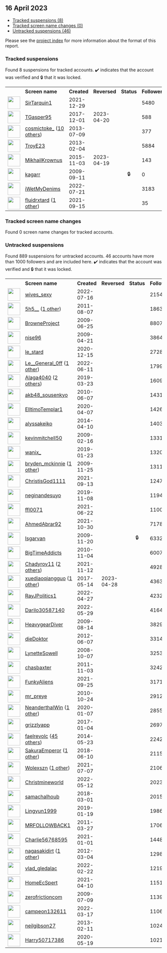 ## 16 April 2023

* [Tracked suspensions (8)](#tracked-suspensions)
* [Tracked screen name changes (0)](#tracked-screen-name-changes)
* [Untracked suspensions (46)](#untracked-suspensions)

Please see the [project index](https://github.com/travisbrown/twitter-watch) for more information about the format of this report.

### Tracked suspensions

Found 8 suspensions for tracked accounts.
  ✔️ indicates that the account was verified and 🔒 that it was locked.

<table>
    <tr>
        <th></th>
        <th align="left">Screen name</th>
        <th align="left">Created</th>
        <th align="left">Reversed</th>
        <th align="left">Status</th>
        <th align="left">Followers</th>
        <th align="left">Ranking</th></tr>
    </tr>
        <tr>
            <td><a href="https://twitter.com/intent/user?user_id=1476311869266800643">
                <img src="https://pbs.twimg.com/profile_images/1595879010256539649/KYJBTnLm_normal.jpg" width="40px" height="40px" align="center"/></a>
            </td>
            <td>
                <a href="https://twitter.com/SirTarquin1">SirTarquin1</a></td>
            <td>2021-12-29</td>
            <td></td>
            <td align="center"></td>
            <td>5480</td>
            <td>1183</td>
        </tr>
        <tr>
            <td><a href="https://twitter.com/intent/user?user_id=936687173100810245">
                <img src="https://pbs.twimg.com/profile_images/1165808998089744385/ItlOs1QN_normal.jpg" width="40px" height="40px" align="center"/></a>
            </td>
            <td>
                <a href="https://twitter.com/TGasper95">TGasper95</a></td>
            <td>2017-12-01</td>
            <td>2023-04-20</td>
            <td align="center"></td>
            <td>588</td>
            <td>18940</td>
        </tr>
        <tr>
            <td><a href="https://twitter.com/intent/user?user_id=1579217568">
                <img src="https://pbs.twimg.com/profile_images/1593806204840468482/-ExdIMvo_normal.jpg" width="40px" height="40px" align="center"/></a>
            </td>
            <td>
                <a href="https://twitter.com/cosmictoke_">cosmictoke_</a>&nbsp;(<a href="https://api.memory.lol/v1/tw/id/1579217568">10 others</a>)&nbsp;</td>
            <td>2013-07-09</td>
            <td></td>
            <td align="center"></td>
            <td>377</td>
            <td>20098</td>
        </tr>
        <tr>
            <td><a href="https://twitter.com/intent/user?user_id=1146937195">
                <img src="https://pbs.twimg.com/profile_images/1481330368254984192/Io_tQsDw_normal.jpg" width="40px" height="40px" align="center"/></a>
            </td>
            <td>
                <a href="https://twitter.com/TroyE23">TroyE23</a></td>
            <td>2013-02-04</td>
            <td></td>
            <td align="center"></td>
            <td>5884</td>
            <td>35787</td>
        </tr>
        <tr>
            <td><a href="https://twitter.com/intent/user?user_id=4109426293">
                <img src="https://pbs.twimg.com/profile_images/923694561473445889/8Z30Akx1_normal.jpg" width="40px" height="40px" align="center"/></a>
            </td>
            <td>
                <a href="https://twitter.com/MikhailKrownus">MikhailKrownus</a></td>
            <td>2015-11-03</td>
            <td>2023-04-19</td>
            <td align="center"></td>
            <td>143</td>
            <td>45425</td>
        </tr>
        <tr>
            <td><a href="https://twitter.com/intent/user?user_id=73298285">
                <img src="https://abs.twimg.com/sticky/default_profile_images/default_profile_normal.png" width="40px" height="40px" align="center"/></a>
            </td>
            <td>
                <a href="https://twitter.com/kagarr">kagarr</a></td>
            <td>2009-09-11</td>
            <td></td>
            <td align="center">🔒</td>
            <td>0</td>
            <td>66539</td>
        </tr>
        <tr>
            <td><a href="https://twitter.com/intent/user?user_id=1550119371380445185">
                <img src="https://pbs.twimg.com/profile_images/1550192406208778241/AIvrPmqx_normal.jpg" width="40px" height="40px" align="center"/></a>
            </td>
            <td>
                <a href="https://twitter.com/iWetMyDenims">iWetMyDenims</a></td>
            <td>2022-07-21</td>
            <td></td>
            <td align="center"></td>
            <td>3183</td>
            <td>74580</td>
        </tr>
        <tr>
            <td><a href="https://twitter.com/intent/user?user_id=1438151070765756424">
                <img src="https://pbs.twimg.com/profile_images/1516732312888688646/xtubmdsh_normal.jpg" width="40px" height="40px" align="center"/></a>
            </td>
            <td>
                <a href="https://twitter.com/fluidrxtard">fluidrxtard</a>&nbsp;(<a href="https://api.memory.lol/v1/tw/id/1438151070765756424">1 other</a>)&nbsp;</td>
            <td>2021-09-15</td>
            <td></td>
            <td align="center"></td>
            <td>35</td>
            <td>91120</td>
        </tr></table>

### Tracked screen name changes

Found 0 screen name changes for tracked accounts.

### Untracked suspensions

Found 889 suspensions for untracked accounts.
46 accounts have more than 1000 followers and are included here.
  ✔️ indicates that the account was verified and 🔒 that it was locked.

<table>
    <tr>
        <th></th>
        <th align="left">Screen name</th>
        <th align="left">Created</th>
        <th align="left">Reversed</th>
        <th align="left">Status</th>
        <th align="left">Followers</th>
    </tr>
        <tr>
            <td><a href="https://twitter.com/intent/user?user_id=1548342383640657920">
                <img src="https://pbs.twimg.com/profile_images/1548342712767692801/OROdtKAe_normal.jpg" width="40px" height="40px" align="center"/></a>
            </td>
            <td>
                <a href="https://twitter.com/wives_sexy">wives_sexy</a></td>
            <td>2022-07-16</td>
            <td></td>
            <td align="center"></td>
            <td>215489</td>
        </tr>
        <tr>
            <td><a href="https://twitter.com/intent/user?user_id=350015214">
                <img src="https://pbs.twimg.com/profile_images/1416148494419599360/5aMwwnyw_normal.png" width="40px" height="40px" align="center"/></a>
            </td>
            <td>
                <a href="https://twitter.com/5h5__">5h5__</a>&nbsp;(<a href="https://api.memory.lol/v1/tw/id/350015214">1 other</a>)&nbsp;</td>
            <td>2011-08-07</td>
            <td></td>
            <td align="center"></td>
            <td>186376</td>
        </tr>
        <tr>
            <td><a href="https://twitter.com/intent/user?user_id=50763889">
                <img src="https://pbs.twimg.com/profile_images/1441103045631246341/K9XhE4YR_normal.jpg" width="40px" height="40px" align="center"/></a>
            </td>
            <td>
                <a href="https://twitter.com/BrowneProject">BrowneProject</a></td>
            <td>2009-06-25</td>
            <td></td>
            <td align="center"></td>
            <td>88070</td>
        </tr>
        <tr>
            <td><a href="https://twitter.com/intent/user?user_id=34087728">
                <img src="https://pbs.twimg.com/profile_images/1571673359267794944/7z3EWgh5_normal.png" width="40px" height="40px" align="center"/></a>
            </td>
            <td>
                <a href="https://twitter.com/nise96">nise96</a></td>
            <td>2009-04-21</td>
            <td></td>
            <td align="center"></td>
            <td>38640</td>
        </tr>
        <tr>
            <td><a href="https://twitter.com/intent/user?user_id=1338870871725752320">
                <img src="https://abs.twimg.com/sticky/default_profile_images/default_profile_normal.png" width="40px" height="40px" align="center"/></a>
            </td>
            <td>
                <a href="https://twitter.com/le_stard">le_stard</a></td>
            <td>2020-12-15</td>
            <td></td>
            <td align="center"></td>
            <td>27280</td>
        </tr>
        <tr>
            <td><a href="https://twitter.com/intent/user?user_id=1535724725145583619">
                <img src="https://pbs.twimg.com/profile_images/1562491373546258432/tOL9a4_W_normal.jpg" width="40px" height="40px" align="center"/></a>
            </td>
            <td>
                <a href="https://twitter.com/Le__General_0ff">Le__General_0ff</a>&nbsp;(<a href="https://api.memory.lol/v1/tw/id/1535724725145583619">1 other</a>)&nbsp;</td>
            <td>2022-06-11</td>
            <td></td>
            <td align="center"></td>
            <td>17997</td>
        </tr>
        <tr>
            <td><a href="https://twitter.com/intent/user?user_id=1109393348601790464">
                <img src="https://pbs.twimg.com/profile_images/1536756971071733767/BsSBUr1P_normal.jpg" width="40px" height="40px" align="center"/></a>
            </td>
            <td>
                <a href="https://twitter.com/Alaga4040">Alaga4040</a>&nbsp;(<a href="https://api.memory.lol/v1/tw/id/1109393348601790464">2 others</a>)&nbsp;</td>
            <td>2019-03-23</td>
            <td></td>
            <td align="center"></td>
            <td>16096</td>
        </tr>
        <tr>
            <td><a href="https://twitter.com/intent/user?user_id=152999988">
                <img src="https://pbs.twimg.com/profile_images/567389743520817152/-MQtWYbE_normal.jpeg" width="40px" height="40px" align="center"/></a>
            </td>
            <td>
                <a href="https://twitter.com/akb48_sousenkyo">akb48_sousenkyo</a></td>
            <td>2010-06-07</td>
            <td></td>
            <td align="center"></td>
            <td>14317</td>
        </tr>
        <tr>
            <td><a href="https://twitter.com/intent/user?user_id=1247557742438514690">
                <img src="https://pbs.twimg.com/profile_images/1465348485809590278/VOlFliDA_normal.jpg" width="40px" height="40px" align="center"/></a>
            </td>
            <td>
                <a href="https://twitter.com/ElltimoTemplar1">ElltimoTemplar1</a></td>
            <td>2020-04-07</td>
            <td></td>
            <td align="center"></td>
            <td>14266</td>
        </tr>
        <tr>
            <td><a href="https://twitter.com/intent/user?user_id=2437472689">
                <img src="https://pbs.twimg.com/profile_images/1576279866793775104/I_VC2qyR_normal.jpg" width="40px" height="40px" align="center"/></a>
            </td>
            <td>
                <a href="https://twitter.com/alyssakeiko">alyssakeiko</a></td>
            <td>2014-04-10</td>
            <td></td>
            <td align="center"></td>
            <td>14036</td>
        </tr>
        <tr>
            <td><a href="https://twitter.com/intent/user?user_id=20990974">
                <img src="https://pbs.twimg.com/profile_images/1314525712/img123_normal.jpg" width="40px" height="40px" align="center"/></a>
            </td>
            <td>
                <a href="https://twitter.com/kevinmitchell50">kevinmitchell50</a></td>
            <td>2009-02-16</td>
            <td></td>
            <td align="center"></td>
            <td>13313</td>
        </tr>
        <tr>
            <td><a href="https://twitter.com/intent/user?user_id=1087936265901826050">
                <img src="https://pbs.twimg.com/profile_images/1587127031493709824/S5wJknY6_normal.jpg" width="40px" height="40px" align="center"/></a>
            </td>
            <td>
                <a href="https://twitter.com/wanix_">wanix_</a></td>
            <td>2019-01-23</td>
            <td></td>
            <td align="center"></td>
            <td>13202</td>
        </tr>
        <tr>
            <td><a href="https://twitter.com/intent/user?user_id=92497298">
                <img src="https://pbs.twimg.com/profile_images/825796419235770370/AqRGArQt_normal.jpg" width="40px" height="40px" align="center"/></a>
            </td>
            <td>
                <a href="https://twitter.com/bryden_mckinnie">bryden_mckinnie</a>&nbsp;(<a href="https://api.memory.lol/v1/tw/id/92497298">1 other</a>)&nbsp;</td>
            <td>2009-11-25</td>
            <td></td>
            <td align="center"></td>
            <td>13113</td>
        </tr>
        <tr>
            <td><a href="https://twitter.com/intent/user?user_id=1437548647076433922">
                <img src="https://pbs.twimg.com/profile_images/1437554610093187079/Xy54V3Fn_normal.jpg" width="40px" height="40px" align="center"/></a>
            </td>
            <td>
                <a href="https://twitter.com/ChristisGod1111">ChristisGod1111</a></td>
            <td>2021-09-13</td>
            <td></td>
            <td align="center"></td>
            <td>12472</td>
        </tr>
        <tr>
            <td><a href="https://twitter.com/intent/user?user_id=1192731362203033601">
                <img src="https://pbs.twimg.com/profile_images/1597352417045061632/PUx-NTBC_normal.jpg" width="40px" height="40px" align="center"/></a>
            </td>
            <td>
                <a href="https://twitter.com/neginandesuyo">neginandesuyo</a></td>
            <td>2019-11-08</td>
            <td></td>
            <td align="center"></td>
            <td>11941</td>
        </tr>
        <tr>
            <td><a href="https://twitter.com/intent/user?user_id=1407209161440464899">
                <img src="https://pbs.twimg.com/profile_images/1407209360971812864/dN-LPSUz_normal.jpg" width="40px" height="40px" align="center"/></a>
            </td>
            <td>
                <a href="https://twitter.com/ffl0071">ffl0071</a></td>
            <td>2021-06-22</td>
            <td></td>
            <td align="center"></td>
            <td>11006</td>
        </tr>
        <tr>
            <td><a href="https://twitter.com/intent/user?user_id=1454243190450630657">
                <img src="https://pbs.twimg.com/profile_images/1593429639539687424/KY3icera_normal.jpg" width="40px" height="40px" align="center"/></a>
            </td>
            <td>
                <a href="https://twitter.com/AhmedAbrar92">AhmedAbrar92</a></td>
            <td>2021-10-30</td>
            <td></td>
            <td align="center"></td>
            <td>7178</td>
        </tr>
        <tr>
            <td><a href="https://twitter.com/intent/user?user_id=91371148">
                <img src="https://pbs.twimg.com/profile_images/1594322960214622211/DmNknb-__normal.jpg" width="40px" height="40px" align="center"/></a>
            </td>
            <td>
                <a href="https://twitter.com/Isgarvan">Isgarvan</a></td>
            <td>2009-11-20</td>
            <td></td>
            <td align="center">🔒</td>
            <td>6332</td>
        </tr>
        <tr>
            <td><a href="https://twitter.com/intent/user?user_id=212035820">
                <img src="https://pbs.twimg.com/profile_images/2846885410/b0152ad7f76826e16562f0c15a4e59ef_normal.jpeg" width="40px" height="40px" align="center"/></a>
            </td>
            <td>
                <a href="https://twitter.com/BigTimeAddicts">BigTimeAddicts</a></td>
            <td>2010-11-04</td>
            <td></td>
            <td align="center"></td>
            <td>6007</td>
        </tr>
        <tr>
            <td><a href="https://twitter.com/intent/user?user_id=1459205741907165191">
                <img src="https://pbs.twimg.com/profile_images/1598682802328928256/isekNAZo_normal.jpg" width="40px" height="40px" align="center"/></a>
            </td>
            <td>
                <a href="https://twitter.com/Chadyrov11">Chadyrov11</a>&nbsp;(<a href="https://api.memory.lol/v1/tw/id/1459205741907165191">2 others</a>)&nbsp;</td>
            <td>2021-11-12</td>
            <td></td>
            <td align="center"></td>
            <td>4928</td>
        </tr>
        <tr>
            <td><a href="https://twitter.com/intent/user?user_id=863648286611255297">
                <img src="https://pbs.twimg.com/profile_images/1493959641524760577/fE8pqxcY_normal.jpg" width="40px" height="40px" align="center"/></a>
            </td>
            <td>
                <a href="https://twitter.com/xuediaoqiangguo">xuediaoqiangguo</a>&nbsp;(<a href="https://api.memory.lol/v1/tw/id/863648286611255297">1 other</a>)&nbsp;</td>
            <td>2017-05-14</td>
            <td>2023-04-28</td>
            <td align="center"></td>
            <td>4363</td>
        </tr>
        <tr>
            <td><a href="https://twitter.com/intent/user?user_id=1519441950335774722">
                <img src="https://pbs.twimg.com/profile_images/1519442079071543296/B5oRYJnh_normal.jpg" width="40px" height="40px" align="center"/></a>
            </td>
            <td>
                <a href="https://twitter.com/RayJPolitics1">RayJPolitics1</a></td>
            <td>2022-04-27</td>
            <td></td>
            <td align="center"></td>
            <td>4232</td>
        </tr>
        <tr>
            <td><a href="https://twitter.com/intent/user?user_id=1530817201338466305">
                <img src="https://pbs.twimg.com/profile_images/1530819665571758081/pe9tfsHh_normal.jpg" width="40px" height="40px" align="center"/></a>
            </td>
            <td>
                <a href="https://twitter.com/Darilo30587140">Darilo30587140</a></td>
            <td>2022-05-29</td>
            <td></td>
            <td align="center"></td>
            <td>4164</td>
        </tr>
        <tr>
            <td><a href="https://twitter.com/intent/user?user_id=65726219">
                <img src="https://pbs.twimg.com/profile_images/362848346/MkVuw40_normal.jpg" width="40px" height="40px" align="center"/></a>
            </td>
            <td>
                <a href="https://twitter.com/HeavygearDiver">HeavygearDiver</a></td>
            <td>2009-08-14</td>
            <td></td>
            <td align="center"></td>
            <td>3829</td>
        </tr>
        <tr>
            <td><a href="https://twitter.com/intent/user?user_id=602370948">
                <img src="https://pbs.twimg.com/profile_images/1349511605856428033/Q6L5iitH_normal.jpg" width="40px" height="40px" align="center"/></a>
            </td>
            <td>
                <a href="https://twitter.com/dieDoktor">dieDoktor</a></td>
            <td>2012-06-07</td>
            <td></td>
            <td align="center"></td>
            <td>3314</td>
        </tr>
        <tr>
            <td><a href="https://twitter.com/intent/user?user_id=16623977">
                <img src="https://pbs.twimg.com/profile_images/484707810538573824/itaSF6nC_normal.jpeg" width="40px" height="40px" align="center"/></a>
            </td>
            <td>
                <a href="https://twitter.com/LynetteSowell">LynetteSowell</a></td>
            <td>2008-10-07</td>
            <td></td>
            <td align="center"></td>
            <td>3253</td>
        </tr>
        <tr>
            <td><a href="https://twitter.com/intent/user?user_id=404439685">
                <img src="https://pbs.twimg.com/profile_images/1426481349830000641/oEgSGQp0_normal.jpg" width="40px" height="40px" align="center"/></a>
            </td>
            <td>
                <a href="https://twitter.com/chasbaxter">chasbaxter</a></td>
            <td>2011-11-03</td>
            <td></td>
            <td align="center"></td>
            <td>3242</td>
        </tr>
        <tr>
            <td><a href="https://twitter.com/intent/user?user_id=1441612604825227270">
                <img src="https://pbs.twimg.com/profile_images/1520328654575878144/xtFeiYyp_normal.jpg" width="40px" height="40px" align="center"/></a>
            </td>
            <td>
                <a href="https://twitter.com/FunkyAliens">FunkyAliens</a></td>
            <td>2021-09-25</td>
            <td></td>
            <td align="center"></td>
            <td>3171</td>
        </tr>
        <tr>
            <td><a href="https://twitter.com/intent/user?user_id=206988031">
                <img src="https://pbs.twimg.com/profile_images/1541634006999076865/JN720GSm_normal.jpg" width="40px" height="40px" align="center"/></a>
            </td>
            <td>
                <a href="https://twitter.com/mr_preye">mr_preye</a></td>
            <td>2010-10-24</td>
            <td></td>
            <td align="center"></td>
            <td>2912</td>
        </tr>
        <tr>
            <td><a href="https://twitter.com/intent/user?user_id=1214446739333296129">
                <img src="https://pbs.twimg.com/profile_images/1351968996153815046/j8seMKSi_normal.jpg" width="40px" height="40px" align="center"/></a>
            </td>
            <td>
                <a href="https://twitter.com/NeanderthalWin">NeanderthalWin</a>&nbsp;(<a href="https://api.memory.lol/v1/tw/id/1214446739333296129">1 other</a>)&nbsp;</td>
            <td>2020-01-07</td>
            <td></td>
            <td align="center"></td>
            <td>2855</td>
        </tr>
        <tr>
            <td><a href="https://twitter.com/intent/user?user_id=816438437632843776">
                <img src="https://pbs.twimg.com/profile_images/818974859866685440/DdG1oGHh_normal.jpg" width="40px" height="40px" align="center"/></a>
            </td>
            <td>
                <a href="https://twitter.com/grizzlyapp">grizzlyapp</a></td>
            <td>2017-01-04</td>
            <td></td>
            <td align="center"></td>
            <td>2697</td>
        </tr>
        <tr>
            <td><a href="https://twitter.com/intent/user?user_id=2517407156">
                <img src="https://pbs.twimg.com/profile_images/1585228241912344581/tjfNX6hZ_normal.jpg" width="40px" height="40px" align="center"/></a>
            </td>
            <td>
                <a href="https://twitter.com/faelrevolc">faelrevolc</a>&nbsp;(<a href="https://api.memory.lol/v1/tw/id/2517407156">45 others</a>)&nbsp;</td>
            <td>2014-05-23</td>
            <td></td>
            <td align="center"></td>
            <td>2242</td>
        </tr>
        <tr>
            <td><a href="https://twitter.com/intent/user?user_id=1005845239154774016">
                <img src="https://pbs.twimg.com/profile_images/1587647773721206786/c_DA4EYY_normal.jpg" width="40px" height="40px" align="center"/></a>
            </td>
            <td>
                <a href="https://twitter.com/SakuraEmperor">SakuraEmperor</a>&nbsp;(<a href="https://api.memory.lol/v1/tw/id/1005845239154774016">1 other</a>)&nbsp;</td>
            <td>2018-06-10</td>
            <td></td>
            <td align="center"></td>
            <td>2115</td>
        </tr>
        <tr>
            <td><a href="https://twitter.com/intent/user?user_id=1412738896933363714">
                <img src="https://pbs.twimg.com/profile_images/1596879071635537921/hagPMy7y_normal.jpg" width="40px" height="40px" align="center"/></a>
            </td>
            <td>
                <a href="https://twitter.com/Wolexszn">Wolexszn</a>&nbsp;(<a href="https://api.memory.lol/v1/tw/id/1412738896933363714">1 other</a>)&nbsp;</td>
            <td>2021-07-07</td>
            <td></td>
            <td align="center"></td>
            <td>2106</td>
        </tr>
        <tr>
            <td><a href="https://twitter.com/intent/user?user_id=1524796120391614465">
                <img src="https://pbs.twimg.com/profile_images/1596206362274439173/tPbZH3SK_normal.jpg" width="40px" height="40px" align="center"/></a>
            </td>
            <td>
                <a href="https://twitter.com/Christmineworld">Christmineworld</a></td>
            <td>2022-05-12</td>
            <td></td>
            <td align="center"></td>
            <td>2023</td>
        </tr>
        <tr>
            <td><a href="https://twitter.com/intent/user?user_id=969200659923955717">
                <img src="https://pbs.twimg.com/profile_images/1478712825765933058/B5ghr4VO_normal.jpg" width="40px" height="40px" align="center"/></a>
            </td>
            <td>
                <a href="https://twitter.com/samachalhoub">samachalhoub</a></td>
            <td>2018-03-01</td>
            <td></td>
            <td align="center"></td>
            <td>2015</td>
        </tr>
        <tr>
            <td><a href="https://twitter.com/intent/user?user_id=1086533086618107904">
                <img src="https://pbs.twimg.com/profile_images/1404283605598146565/jpdBDC1n_normal.jpg" width="40px" height="40px" align="center"/></a>
            </td>
            <td>
                <a href="https://twitter.com/Lingyun1999">Lingyun1999</a></td>
            <td>2019-01-19</td>
            <td></td>
            <td align="center"></td>
            <td>1986</td>
        </tr>
        <tr>
            <td><a href="https://twitter.com/intent/user?user_id=273111385">
                <img src="https://pbs.twimg.com/profile_images/2790324062/e83a9a069b235e64f939952474c237d8_normal.png" width="40px" height="40px" align="center"/></a>
            </td>
            <td>
                <a href="https://twitter.com/MRFOLLOWBACK1">MRFOLLOWBACK1</a></td>
            <td>2011-03-27</td>
            <td></td>
            <td align="center"></td>
            <td>1706</td>
        </tr>
        <tr>
            <td><a href="https://twitter.com/intent/user?user_id=1344860490619621378">
                <img src="https://pbs.twimg.com/profile_images/1470079401190637575/TCCU6kiW_normal.jpg" width="40px" height="40px" align="center"/></a>
            </td>
            <td>
                <a href="https://twitter.com/Charlie56768595">Charlie56768595</a></td>
            <td>2021-01-01</td>
            <td></td>
            <td align="center"></td>
            <td>1448</td>
        </tr>
        <tr>
            <td><a href="https://twitter.com/intent/user?user_id=513766452">
                <img src="https://pbs.twimg.com/profile_images/1046985391352553472/g-IwAo2A_normal.jpg" width="40px" height="40px" align="center"/></a>
            </td>
            <td>
                <a href="https://twitter.com/nagasakidirt">nagasakidirt</a>&nbsp;(<a href="https://api.memory.lol/v1/tw/id/513766452">1 other</a>)&nbsp;</td>
            <td>2012-03-04</td>
            <td></td>
            <td align="center"></td>
            <td>1298</td>
        </tr>
        <tr>
            <td><a href="https://twitter.com/intent/user?user_id=1496215381215690754">
                <img src="https://pbs.twimg.com/profile_images/1538445575439499264/TmGF5O6E_normal.jpg" width="40px" height="40px" align="center"/></a>
            </td>
            <td>
                <a href="https://twitter.com/vlad_gledalac">vlad_gledalac</a></td>
            <td>2022-02-22</td>
            <td></td>
            <td align="center"></td>
            <td>1219</td>
        </tr>
        <tr>
            <td><a href="https://twitter.com/intent/user?user_id=1380952752302399492">
                <img src="https://pbs.twimg.com/profile_images/1381030106391474177/C2AvJ5J-_normal.png" width="40px" height="40px" align="center"/></a>
            </td>
            <td>
                <a href="https://twitter.com/HomeEcSpert">HomeEcSpert</a></td>
            <td>2021-04-10</td>
            <td></td>
            <td align="center"></td>
            <td>1151</td>
        </tr>
        <tr>
            <td><a href="https://twitter.com/intent/user?user_id=55153858">
                <img src="https://pbs.twimg.com/profile_images/305112581/howie_normal.jpg" width="40px" height="40px" align="center"/></a>
            </td>
            <td>
                <a href="https://twitter.com/zerofrictioncom">zerofrictioncom</a></td>
            <td>2009-07-09</td>
            <td></td>
            <td align="center"></td>
            <td>1139</td>
        </tr>
        <tr>
            <td><a href="https://twitter.com/intent/user?user_id=1504598932168531972">
                <img src="https://pbs.twimg.com/profile_images/1548735606456569856/aPNH11vE_normal.jpg" width="40px" height="40px" align="center"/></a>
            </td>
            <td>
                <a href="https://twitter.com/campeon132611">campeon132611</a></td>
            <td>2022-03-17</td>
            <td></td>
            <td align="center"></td>
            <td>1106</td>
        </tr>
        <tr>
            <td><a href="https://twitter.com/intent/user?user_id=1169976930">
                <img src="https://pbs.twimg.com/profile_images/1312686569103544321/AQK-KpiY_normal.jpg" width="40px" height="40px" align="center"/></a>
            </td>
            <td>
                <a href="https://twitter.com/neilgibson27">neilgibson27</a></td>
            <td>2013-02-11</td>
            <td></td>
            <td align="center"></td>
            <td>1024</td>
        </tr>
        <tr>
            <td><a href="https://twitter.com/intent/user?user_id=1262863280961437697">
                <img src="https://pbs.twimg.com/profile_images/1263173305311342598/U6-ugdJV_normal.jpg" width="40px" height="40px" align="center"/></a>
            </td>
            <td>
                <a href="https://twitter.com/Harry50717386">Harry50717386</a></td>
            <td>2020-05-19</td>
            <td></td>
            <td align="center"></td>
            <td>1021</td>
        </tr></table>
